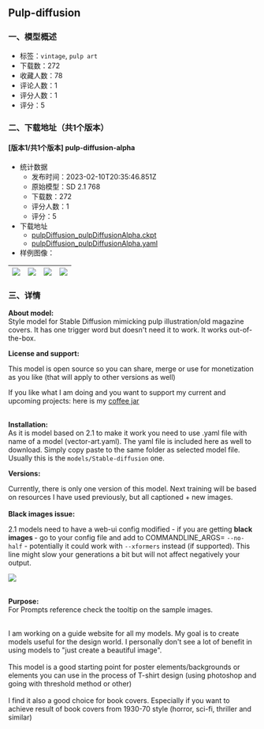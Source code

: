 ## Pulp-diffusion
### 一、模型概述

- 标签：`vintage`, `pulp art`
- 下载数：272
- 收藏人数：78
- 评论人数：1
- 评分人数：1
- 评分：5

### 二、下载地址（共1个版本）

#### [版本1/共1个版本] pulp-diffusion-alpha

- 统计数据
  - 发布时间：2023-02-10T20:35:46.851Z
  - 原始模型：SD 2.1 768
  - 下载数：272
  - 评分人数：1
  - 评分：5
- 下载地址
  - [pulpDiffusion_pulpDiffusionAlpha.ckpt](https://civitai.com/api/download/models/8783)
  - [pulpDiffusion_pulpDiffusionAlpha.yaml](https://civitai.com/api/download/models/8783?type=Config&format=Other)
- 样例图像：

| <img src="https://image.civitai.com/xG1nkqKTMzGDvpLrqFT7WA/b88efb98-7133-4ce6-91d8-0a2d59185800/width=450/83842.jpeg" /> | <img src="https://image.civitai.com/xG1nkqKTMzGDvpLrqFT7WA/dff32237-9b09-4204-06fa-eda57f2fa600/width=450/84542.jpeg" /> | <img src="https://image.civitai.com/xG1nkqKTMzGDvpLrqFT7WA/bb364945-726e-4706-14d7-a200cfb34800/width=450/84541.jpeg" /> | <img src="https://image.civitai.com/xG1nkqKTMzGDvpLrqFT7WA/0ae5e0b8-9a8a-4a84-925d-fc754aceb500/width=450/83919.jpeg" /> |
| ---- | ---- | ---- | ---- |


### 三、详情
<p><strong>About model:</strong><br />Style model for Stable Diffusion mimicking pulp illustration/old magazine covers. It has one trigger word but doesn't need it to work. It works out-of-the-box. </p><p></p><p><strong>License and support:</strong></p><p>This model is open source so you can share, merge or use for monetization as you like (that will apply to other versions as well)</p><p>If you like what I am doing and you want to support my current and upcoming projects: here is my <a target="_blank" rel="ugc" href="https://www.buymeacoffee.com/pmejna">coffee jar</a></p><p><br /><strong>Installation:</strong><br />As it is model based on 2.1 to make it work you need to use .yaml file with name of a model (vector-art.yaml). The yaml file is included here as well to download. Simply copy paste to the same folder as selected model file. Usually this is the <code>models/Stable-diffusion</code> one.</p><p></p><p><strong>Versions:</strong></p><p>Currently, there is only one version of this model. Next training will be based on resources I have used previously, but all captioned + new images.<br /><br /><strong>Black images issue:</strong></p><p>2.1 models need to have a web-ui config modified - if you are getting <strong>black images </strong>- go to your config file and add to COMMANDLINE_ARGS= <code>--no-half</code> - potentially it could work with <code>--xformers</code> instead (if supported). This line might slow your generations a bit but will not affect negatively your output.</p><img src="https://imagecache.civitai.com/xG1nkqKTMzGDvpLrqFT7WA/ef662aec-6a48-4acc-3bca-574a9f3f2e00/width=525" /><p><br /><strong>Purpose:</strong><br />For Prompts reference check the tooltip on the sample images.</p><p><br />I am working on a guide website for all my models. My goal is to create models useful for the design world. I personally don't see a lot of benefit in using models to "just create a beautiful image". <br /><br />This model is a good starting point for poster elements/backgrounds or elements you can use in the process of T-shirt design (using photoshop and going with threshold method or other) <br /><br />I find it also a good choice for book covers. Especially if you want to achieve result of book covers from 1930-70 style (horror, sci-fi, thriller and similar)</p>